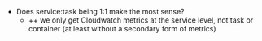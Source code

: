 - Does service:task being 1:1 make the most sense?
    - ++ we only get Cloudwatch metrics at the service level, not task or
      container (at least without a secondary form of metrics)
